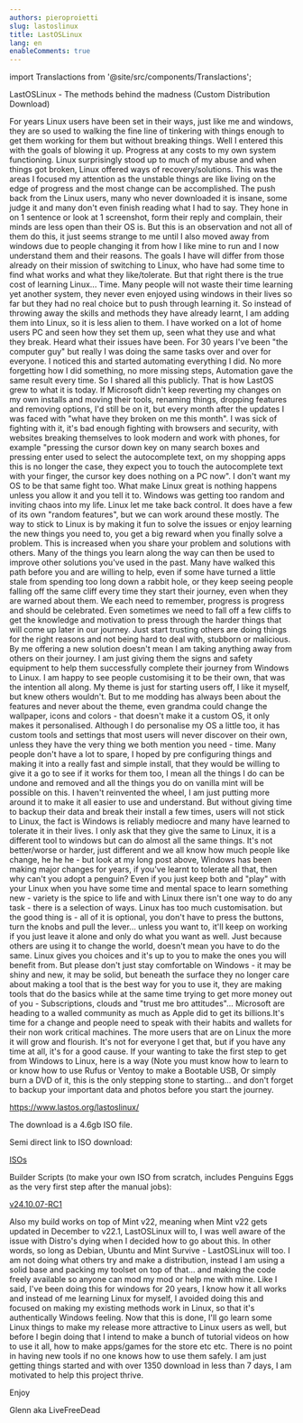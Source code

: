 ```yaml
---
authors: pieroproietti
slug: lastoslinux
title: LastOSLinux
lang: en
enableComments: true
---
```

import Translactions from '@site/src/components/Translactions';

<Translactions />

LastOSLinux - The methods behind the madness (Custom Distribution Download)

For years Linux users have been set in their ways, just like me and windows, they are so used to walking the fine line of tinkering with things enough to get them working for them but without breaking things. Well I entered this with the goals of blowing it up. Progress at any costs to my own system functioning. Linux surprisingly stood up to much of my abuse and when things got broken, Linux offered ways of recovery/solutions. This was the areas I focused my attention as the unstable things are like living on the edge of progress and the most change can be accomplished.
The push back from the Linux users, many who never downloaded it is insane, some judge it and many don't even finish reading what I had to say. They hone in on 1 sentence or look at 1 screenshot, form their reply and complain, their minds are less open than their OS is. But this is an observation and not all of them do this, it just seems strange to me until I also moved away from windows due to people changing it from how I like mine to run and I now understand them and their reasons.
The goals I have will differ from those already on their mission of switching to Linux, who have had some time to find what works and what they like/tolerate. But that right there is the true cost of learning Linux... Time. Many people will not waste their time learning yet another system, they never even enjoyed using windows in their lives so far but they had no real choice but to push through learning it. So instead of throwing away the skills and methods they have already learnt, I am adding them into Linux, so it is less alien to them. I have worked on a lot of home users PC and seen how they set them up, seen what they use and what they break. Heard what their issues have been. For 30 years I've been "the computer guy" but really I was doing the same tasks over and over for everyone. I noticed this and started automating everything I did. No more forgetting how I did something, no more missing steps, Automation gave the same result every time. So I shared all this publicly. That is how LastOS grew to what it is today.
If Microsoft didn't keep reverting my changes on my own installs and moving their tools, renaming things, dropping features and removing options, I'd still be on it, but every month after the updates I was faced with "what have they broken on me this month". I was sick of fighting with it, it's bad enough fighting with browsers and security, with websites breaking themselves to look modern and work with phones, for example "pressing the cursor down key on many search boxes and pressing enter used to select the autocomplete text, on my shopping apps this is no longer the case, they expect you to touch the autocomplete text with your finger, the cursor key does nothing on a PC now". I don't want my OS to be that same fight too. What make Linux great is nothing happens unless you allow it and you tell it to. Windows was getting too random and inviting chaos into my life. Linux let me take back control. It does have a few of its own "random features", but we can work around these mostly.
The way to stick to Linux is by making it fun to solve the issues or enjoy learning the new things you need to, you get a big reward when you finally solve a problem. This is increased when you share your problem and solutions with others. Many of the things you learn along the way can then be used to improve other solutions you've used in the past.
Many have walked this path before you and are willing to help, even if some have turned a little stale from spending too long down a rabbit hole, or they keep seeing people falling off the same cliff every time they start their journey, even when they are warned about them. We each need to remember, progress is progress and should be celebrated. Even sometimes we need to fall off a few cliffs to get the knowledge and motivation to press through the harder things that will come up later in our journey. Just start trusting others are doing things for the right reasons and not being hard to deal with, stubborn or malicious. By me offering a new solution doesn't mean I am taking anything away from others on their journey. I am just giving them the signs and safety equipment to help them successfully complete their journey from Windows to Linux.
I am happy to see people customising it to be their own, that was the intention all along. My theme is just for starting users off, I like it myself, but knew others wouldn't. But to me modding has always been about the features and never about the theme, even grandma could change the wallpaper, icons and colors - that doesn't make it a custom OS, it only makes it personalised. Although I do personalise my OS a little too, it has custom tools and settings that most users will never discover on their own, unless they have the very thing we both mention you need - time. Many people don't have a lot to spare, I hoped by pre configuring things and making it into a really fast and simple install, that they would be willing to give it a go to see if it works for them too, I mean all the things I do can be undone and removed and all the things you do on vanilla mint will be possible on this. I haven't reinvented the wheel, I am just putting more around it to make it all easier to use and understand. But without giving time to backup their data and break their install a few times, users will not stick to Linux, the fact is Windows is reliably mediocre and many have learned to tolerate it in their lives. I only ask that they give the same to Linux, it is a different tool to windows but can do almost all the same things. It's not better/worse or harder, just different and we all know how much people like change, he he he - but look at my long post above, Windows has been making major changes for years, if you've learnt to tolerate all that, then why can't you adopt a penguin? Even if you just keep both and "play" with your Linux when you have some time and mental space to learn something new - variety is the spice to life and with Linux there isn't one way to do any task - there is a selection of ways. Linux has too much customisation. but the good thing is - all of it is optional, you don't have to press the buttons, turn the knobs and pull the lever... unless you want to, it'll keep on working if you just leave it alone and only do what you want as well. Just because others are using it to change the world, doesn't mean you have to do the same. Linux gives you choices and it's up to you to make the ones you will benefit from. But please don't just stay comfortable on Windows - it may be shiny and new, it may be solid, but beneath the surface they no longer care about making a tool that is the best way for you to use it, they are making tools that do the basics while at the same time trying to get more money out of you - Subscriptions, clouds and "trust me bro attitudes"... Microsoft are heading to a walled community as much as Apple did to get its billions.It's time for a change and people need to speak with their habits and wallets for their non work critical machines. The more users that are on Linux the more it will grow and flourish. It's not for everyone I get that, but if you have any time at all, it's for a good cause.
If your wanting to take the first step to get from Windows to Linux, here is a way (Note you must know how to learn to or know how to use Rufus or Ventoy to make a Bootable USB, Or simply burn a DVD of it, this is the only stepping stone to starting... and don't forget to backup your important data and photos before you start the journey.

https://www.lastos.org/lastoslinux/ 

The download is a 4.6gb ISO file.

Semi direct link to ISO download: 

[ISOs](https://sourceforge.net/projects/lastoslinux/files/ISOs/)

Builder Scripts (to make your own ISO from scratch, includes Penguins Eggs as the very first step after the manual jobs):

[v24.10.07-RC1](https://github.com/LiveFreeDead/LastOSLinux/releases/tag/v24.10.07-RC1)

Also my build works on top of Mint v22, meaning when Mint v22 gets updated in December to v22.1, LastOSLinux will to, I was well aware of the issue with Distro's dying when I decided how to go about this. In other words, so long as Debian, Ubuntu and Mint Survive - LastOSLinux will too.
I am not doing what others try and make a distribution, instead I am using a solid base and packing my toolset on top of that... and making the code freely available so anyone can mod my mod or help me with mine.
Like I said, I've been doing this for windows for 20 years, I know how it all works and instead of me learning Linux for myself, I avoided doing this and focused on making my existing methods work in Linux, so that it's authentically Windows feeling. Now that this is done, I'll go learn some Linux things to make my release more attractive to Linux users as well, but before I begin doing that I intend to make a bunch of tutorial videos on how to use it all, how to make apps/games for the store etc etc. There is no point in having new tools if no one knows how to use them safely.
I am just getting things started and with over 1350 download in less than 7 days, I am motivated to help this project thrive.

Enjoy

Glenn aka LiveFreeDead